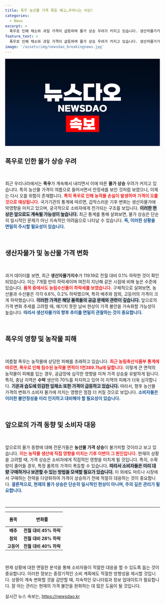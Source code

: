 ```yaml
---
title: 폭우 농산물 가격 폭등 예고…주머니는 비상!
categories:
  - News
excerpt: >
  폭우로 인해 채소와 과일 가격이 급등하며 물가 상승 우려가 커지고 있습니다. 생산자물가가 다시 오를 조짐을 보이며, 소비자 부담이 가중될 것으로 예상됩니다.
feature_text: >
  폭우로 인해 채소와 과일 가격이 급등하며 물가 상승 우려가 커지고 있습니다. 생산자물가가 다시 오를 조짐을 보이며, 소비자 부담이 가중될 것으로 예상됩니다.
image: '/assets/img/newsdao_breakingnews.jpg'
---
```


<p><img src="/assets/img/newsdao_breakingnews.jpg" alt="ranknews 속보" /></p>

<h2 data-ke-size="size26">폭우로 인한 물가 상승 우려</h2>

<p data-ke-size="size16">&nbsp;</p>

<p>최근 우리나라에서는 <strong>폭우</strong>가 계속해서 내리면서 이에 따른 <strong>물가 상승</strong> 우려가 커지고 있습니다. 특히 농산물 가격이 여름으로 들어서면서 안정세를 보인 것처럼 보였으나, 이제는 다시 오를 위험이 존재합니다. <b><span style="color: #ee2323;">특히 폭우로 인해 농작물 손실이 발생하며 가격이 오를 것으로 예상됩니다.</span></b> 국가기관의 통계에 따르면, 갑작스러운 기후 변화는 생산자물가에 악영향을 미치고 있으며, 궁극적으로 소비자에게 전가되는 구조를 보입니다. <b><span style="background-color: #21538527;">이러한 현상은 앞으로도 계속될 가능성이 높습니다.</span></b> 최근 통계를 통해 살펴보면, 물가 상승은 단순히 일시적인 문제가 아닌 지속적인 어려움으로 나타날 수 있습니다. <b><span style="color: #1a5490;">즉, 이러한 상황을 면밀히 주시할 필요성이 있습니다.</span></b></p>

<p data-ke-size="size16">&nbsp;</p>

<h2 data-ke-size="size26">생산자물가 및 농산물 가격 변화</h2>

<p data-ke-size="size16">&nbsp;</p>

<p>과거 데이터를 보면, 최근 <strong>생산자물가지수</strong>가 119.19로 전월 대비 0.1% 하락한 것이 확인되었습니다. 이는 7개월 만의 하락세이며 여전히 지난해 같은 시점에 비해 높은 수준에 있습니다. <b><span style="color: #ee2323;">품목 중에서도 농림수산품이 하락세를 보였습니다.</span></b> 구체적으로 살펴보면, 농산물과 수산물은 각각 6.6%, 0.2% 하락했으며, 특히 배추와 참외, 고등어의 가격이 크게 하락했습니다. <b><span style="background-color: #21538527;">이러한 가격은 해당 품목들의 공급 문제와 관련이 깊습니다.</span></b> 앞으로의 가격 변화 추세를 고려할 때, 예기치 못한 날씨 현상이 가격 불안을 가속화할 가능성이 높습니다. <b><span style="color: #1a5490;">따라서 생산자물가의 향후 추이를 면밀히 관찰하는 것이 중요합니다.</span></b></p>

<p data-ke-size="size16">&nbsp;</p>

<h2 data-ke-size="size26">폭우의 영향 및 농작물 피해</h2>

<p data-ke-size="size16">&nbsp;</p>

<p>여름철 폭우는 농작물에 상당한 피해를 초래하고 있습니다. <b><span style="color: #ee2323;">최근 농림축산식품부 통계에 따르면, 폭우로 인해 침수된 농작물 면적이 1천389.7㏊에 달합니다.</span></b> 이렇게 큰 면적의 농작물이 피해를 입는 경우, 공급망에 심각한 영향을 미쳐 가격 상승을 유발하게 됩니다. 특히, 충남 지역은 <strong>수박</strong> 생산의 70%를 차지하고 있어 이 지역의 피해가 더욱 심각합니다. <b><span style="background-color: #21538527;">기온과 습도에 민감한 잎채소 또한 가격이 급등하고 있습니다.</span></b> 따라서, 향후 농산물 가격의 변화가 소비자 물가에 끼치는 영향은 점점 더 커질 것으로 보입니다. <b><span style="color: #1a5490;">소비자들은 이러한 불안정성을 미리 인지하고 대비해야 할 필요성이 있습니다.</span></b></p>

<p data-ke-size="size16">&nbsp;</p>

<h2 data-ke-size="size26">앞으로의 가격 동향 및 소비자 대응</h2>

<p data-ke-size="size16">&nbsp;</p>

<p>앞으로의 물가 동향에 대해 전문가들은 <strong>농산물 가격 상승</strong>이 불가피할 것이라고 보고 있습니다. <b><span style="color: #ee2323;">이는 농작물 생산에 직접 영향을 미치는 기후 이변이 그 원인입니다.</span></b> 현재의 상황을 고려할 때, 가격 상승은 소비자에게 직접적인 영향을 미치게 될 것입니다. 특히, 수확량이 줄어들 경우, 특정 품목의 가격이 폭등할 수 있습니다. <b><span style="background-color: #21538527;">따라서 소비자들은 미리 대량 구매하거나 보관할 수 있는 방법을 모색할 필요가 있습니다.</span></b> 이 외에도 마트나 시장에서 구매하는 전략을 다양화하여 가격이 상승하기 전에 적절히 대응하는 것이 중요합니다. <b><span style="color: #1a5490;">결론적으로, 현재의 물가 상승은 단순히 일시적인 현상이 아니며, 주의 깊은 관리가 필요합니다.</span></b></p>

<p data-ke-size="size16">&nbsp;</p>

<hr>

<table style="width: 100%; border-collapse: collapse;">
    <thead>
        <tr>
            <th style="text-align: center; height: 40px;"><b>품목</b></th>
            <th style="text-align: center; height: 40px;"><b>변화률</b></th>
        </tr>
    </thead>
    <tbody>
        <tr>
            <td style="text-align: center; height: 17px;"><b>배추</b></td>
            <td style="text-align: center; height: 17px;"><b>전월 대비 45% 하락</b></td>
        </tr>
        <tr>
            <td style="text-align: center; height: 17px;"><b>참외</b></td>
            <td style="text-align: center; height: 17px;"><b>전월 대비 28% 하락</b></td>
        </tr>
        <tr>
            <td style="text-align: center; height: 17px;"><b>고등어</b></td>
            <td style="text-align: center; height: 17px;"><b>전월 대비 40% 하락</b></td>
        </tr>
    </tbody>
</table>

<p data-ke-size="size16">&nbsp;</p>

<p>현재 상황에 대한 면밀한 분석을 통해 소비자들이 적절한 대응을 할 수 있도록 돕는 것이 중요합니다. 이러한 정보는 중장기적인 소비 계획에도 적절한 방향성을 제시할 것입니다. 상황이 계속 변화할 것을 감안할 때, 지속적인 모니터링과 정보 업데이트가 필요합니다. 잘 아는 관리는 현재의 가격 불안을 완화하는 데 많은 도움이 될 것입니다.</p>
실시간 뉴스 속보는, <a href="https://newsdao.kr" rel="dofollow">https://newsdao.kr</a>


